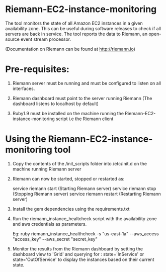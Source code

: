 Riemann-EC2-instance-monitoring
===============================

The tool monitors the state of all Amazon EC2 instances in a given availability zone. This can be useful during software releases to check if all servers are back in service. The tool reports the data to Riemann, an open-source event stream processor.

(Documentation on Riemann can be found at http://riemann.io)

Pre-requisites:
========================
1) Riemann server must be running and must be configured to listen on all interfaces.

2) Riemann dashboard must point to the server running Riemann (The dashboard listens to localhost by default) 

3) Ruby1.9 must be installed on the machine running the Riemann-EC2-instance-monitoring script i.e the Riemann client

Using the Riemann-EC2-instance-monitoring tool
===============================================

1) Copy the contents of the /init_scripts folder into /etc/init.d on the machine running Riemann server

2) Riemann can now be started, stopped or restarted as:
	
	service riemann start	(Starting Riemann server)
	service riemann stop	(Stopping Riemann server)
	service riemann restart	(Restarting Riemann server)

3) Install the gem dependencies using the requirements.txt 
	
4) Run the riemann_instance_healtcheck script with the availability zone and aws credentials as parameters.
	
	Eg:	ruby riemann_instance_healthcheck -s "us-east-1a" --aws_access "access_key" --aws_secret "secret_key"
   
5) Monitor the results from the Riemann dashboard by setting the dashboard view to 'Grid' and querying for : state='InService' or state='OutOfService' to display the instances based on their current state.
